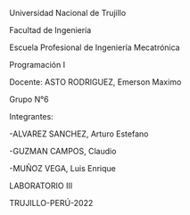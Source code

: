 Universidad Nacional de Trujillo

Facultad de Ingeniería

Escuela Profesional de Ingeniería Mecatrónica

Programación I

Docente: ASTO RODRIGUEZ, Emerson Maximo


Grupo N°6

Integrantes:

-ALVAREZ SANCHEZ, Arturo Estefano

-GUZMAN CAMPOS, Claudio

-MUÑOZ VEGA, Luis Enrique


LABORATORIO III


TRUJILLO-PERÚ-2022
